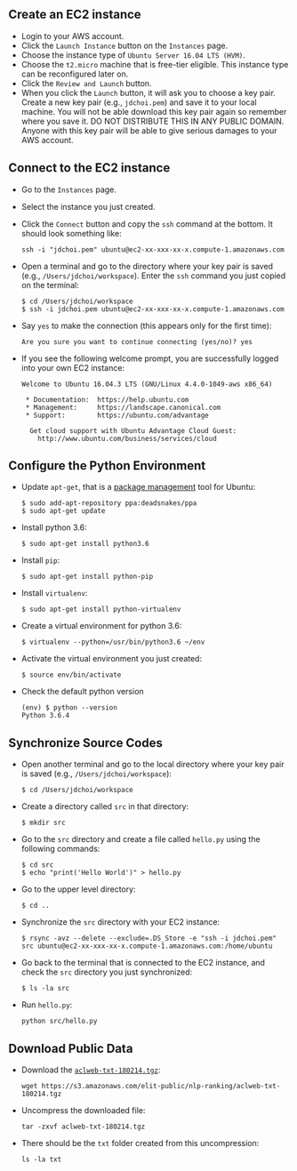 ## Create an EC2 instance

* Login to your AWS account.
* Click the `Launch Instance` button on the `Instances` page.
* Choose the instance type of `Ubuntu Server 16.04 LTS (HVM)`.
* Choose the `t2.micro` machine that is free-tier eligible.  This instance type can be reconfigured later on.
* Click the `Review and Launch` button.
* When you click the `Launch` button, it will ask you to choose a key pair.  Create a new key pair (e.g., `jdchoi.pem`) and save it to your local machine.  You will not be able download this key pair again so remember where you save it.  DO NOT DISTRIBUTE THIS IN ANY PUBLIC DOMAIN. Anyone with this key pair will be able to give serious damages to your AWS account.

## Connect to the EC2 instance

* Go to the `Instances` page.

* Select the instance you just created.

* Click the `Connect` button and copy the `ssh` command at the bottom.  It should look something like:

   ```
   ssh -i "jdchoi.pem" ubuntu@ec2-xx-xxx-xx-x.compute-1.amazonaws.com
   ```

* Open a terminal and go to the directory where your key pair is saved (e.g., `/Users/jdchoi/workspace`). Enter the `ssh` command you just copied on the terminal:

   ```
   $ cd /Users/jdchoi/workspace
   $ ssh -i jdchoi.pem ubuntu@ec2-xx-xxx-xx-x.compute-1.amazonaws.com
   ```

* Say `yes` to make the connection (this appears only for the first time):

   ```
   Are you sure you want to continue connecting (yes/no)? yes
   ```

* If you see the following welcome prompt, you are successfully logged into your own EC2 instance:

   ```
   Welcome to Ubuntu 16.04.3 LTS (GNU/Linux 4.4.0-1049-aws x86_64)
   
    * Documentation:  https://help.ubuntu.com
    * Management:     https://landscape.canonical.com
    * Support:        https://ubuntu.com/advantage

     Get cloud support with Ubuntu Advantage Cloud Guest:
       http://www.ubuntu.com/business/services/cloud
   ```

## Configure the Python Environment

* Update `apt-get`, that is a [package management](https://help.ubuntu.com/community/AptGet/Howto?action=show&redirect=AptGet) tool for Ubuntu:

   ```
   $ sudo add-apt-repository ppa:deadsnakes/ppa
   $ sudo apt-get update
   ```

* Install python 3.6:

   ```
   $ sudo apt-get install python3.6
   ```

* Install `pip`:

   ```
   $ sudo apt-get install python-pip
   ```

* Install `virtualenv`:

   ```
   $ sudo apt-get install python-virtualenv
   ```

* Create a virtual environment for python 3.6:

   ```
   $ virtualenv --python=/usr/bin/python3.6 ~/env
   ```
   
* Activate the virtual environment you just created:

   ```
   $ source env/bin/activate
   ```

* Check the default python version

   ```
   (env) $ python --version
   Python 3.6.4
   ```

## Synchronize Source Codes

* Open another terminal and go to the local directory where your key pair is saved (e.g., `/Users/jdchoi/workspace`):

   ```
   $ cd /Users/jdchoi/workspace
   ```

* Create a directory called `src` in that directory:

   ```
   $ mkdir src
   ```
   
* Go to the `src` directory and create a file called `hello.py` using the following commands:

   ```
   $ cd src
   $ echo "print('Hello World')" > hello.py
   ```

* Go to the upper level directory:

   ```
   $ cd ..
   ```

* Synchronize the `src` directory with your EC2 instance:

   ```
   $ rsync -avz --delete --exclude=.DS_Store -e "ssh -i jdchoi.pem" src ubuntu@ec2-xx-xxx-xx-x.compute-1.amazonaws.com:/home/ubuntu
   ```
   
* Go back to the terminal that is connected to the EC2 instance, and check the `src` directory you just synchronized:

   ```
   $ ls -la src
   ```
   
* Run `hello.py`:

   ```
   python src/hello.py
   ```
   
## Download Public Data

* Download the [`aclweb-txt-180214.tgz`](https://s3.amazonaws.com/elit-public/nlp-ranking/aclweb-txt-180214.tgz):

   ```
   wget https://s3.amazonaws.com/elit-public/nlp-ranking/aclweb-txt-180214.tgz
   ```

* Uncompress the downloaded file:

   ```
   tar -zxvf aclweb-txt-180214.tgz
   ```

* There should be the `txt` folder created from this uncompression:

   ```
   ls -la txt
   ``` 

